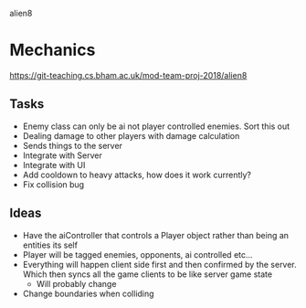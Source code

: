 alien8

# Mechanics

https://git-teaching.cs.bham.ac.uk/mod-team-proj-2018/alien8

## Tasks
- Enemy class can only be ai not player controlled enemies. Sort this out 
- Dealing damage to other players with damage calculation
- Sends things to the server
- Integrate with Server
- Integrate with UI
- Add cooldown to heavy attacks, how does it work currently?
- Fix collision bug



## Ideas
- Have the aiController that controls a Player object rather than being an entities its self
- Player will be tagged enemies, opponents, ai controlled etc...
- Everything will happen client side first and then confirmed by the server. Which then syncs all the game clients to be like server game state
    - Will probably change
- Change boundaries when colliding


